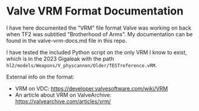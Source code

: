 # Valve VRM Format Documentation
I have here documented the "VRM" file format Valve was working on back when TF2 was subtitled "Brotherhood of Arms".
My documentation can be found in the valve-vrm-docs.md file in this repo.

I have tested the included Python script on the only VRM I know to exist, which is in the 2023 Gigaleak with the path `hl2/models/Weapons/V_physcannon/Older/TESTreference.vRM`.

External info on the format:
* VRM on VDC: https://developer.valvesoftware.com/wiki/VRM
* An article about VRM on ValveArchive: https://valvearchive.com/articles/vrm/
